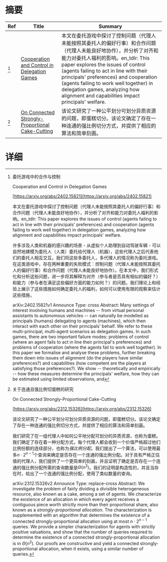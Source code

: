 # 摘要

| Ref | Title | Summary |
| --- | --- | --- |
| [^1] | [Cooperation and Control in Delegation Games](https://arxiv.org/abs/2402.15821) | 本文在委托游戏中探讨了控制问题（代理人未能按照其委托人的偏好行事）和合作问题（代理人未能良好地协作），并分析了对齐和能力对委托人福利的影响。en_tdlr: This paper explores the issues of control (agents failing to act in line with their principals' preferences) and cooperation (agents failing to work well together) in delegation games, analyzing how alignment and capabilities impact principals' welfare. |
| [^2] | [On Connected Strongly-Proportional Cake-Cutting](https://arxiv.org/abs/2312.15326) | 该论文研究了一种公平划分可划分异质资源的问题，即蛋糕切分。该论文确定了存在一种连通的强比例切分方式，并提供了相应的算法和简单刻画。 |

# 详细

[^1]: 委托游戏中的合作与控制

    Cooperation and Control in Delegation Games

    [https://arxiv.org/abs/2402.15821](https://arxiv.org/abs/2402.15821)

    本文在委托游戏中探讨了控制问题（代理人未能按照其委托人的偏好行事）和合作问题（代理人未能良好地协作），并分析了对齐和能力对委托人福利的影响。en_tdlr: This paper explores the issues of control (agents failing to act in line with their principals' preferences) and cooperation (agents failing to work well together) in delegation games, analyzing how alignment and capabilities impact principals' welfare.

    

    许多涉及人类和机器的感兴趣的场景 - 从虚拟个人助理到自动驾驶车辆 - 可以自然地建模为委托人（人类）委托给代理人（机器），这些代理人之后代表他们的委托人相互交互。我们将这些多委托人，多代理人的情况称为委托游戏。在这类游戏中，存在两种重要的失败模式：控制问题（代理人未能按照其委托人的偏好行事）和合作问题（代理人未能良好地协作）。在本文中，我们形式化和分析这些问题，进一步将其解释为对齐（参与者是否具有相似的偏好？）和能力（参与者在满足这些偏好方面的能力如何？）的问题。我们理论上和经验上展示了这些措施如何确定委托人的福利，如何可以使用有限的观察来估计这些措施，

    arXiv:2402.15821v1 Announce Type: cross  Abstract: Many settings of interest involving humans and machines -- from virtual personal assistants to autonomous vehicles -- can naturally be modelled as principals (humans) delegating to agents (machines), which then interact with each other on their principals' behalf. We refer to these multi-principal, multi-agent scenarios as delegation games. In such games, there are two important failure modes: problems of control (where an agent fails to act in line their principal's preferences) and problems of cooperation (where the agents fail to work well together). In this paper we formalise and analyse these problems, further breaking them down into issues of alignment (do the players have similar preferences?) and capabilities (how competent are the players at satisfying those preferences?). We show -- theoretically and empirically -- how these measures determine the principals' welfare, how they can be estimated using limited observations, and 
    
[^2]: 关于连通且强比例切蛋糕的研究

    On Connected Strongly-Proportional Cake-Cutting

    [https://arxiv.org/abs/2312.15326](https://arxiv.org/abs/2312.15326)

    该论文研究了一种公平划分可划分异质资源的问题，即蛋糕切分。该论文确定了存在一种连通的强比例切分方式，并提供了相应的算法和简单刻画。

    

    我们研究了在一组代理人中如何公平地分配可划分的异质资源，也称为蛋糕。我们确定了存在着一种分配方式，每个代理人都会收到一个价值严格超过他们比例份额的连续部分，也称为*强比例分配*。我们提出了一个算法，可以使用最多$n \cdot 2^{n-1}$个查询来确定是否存在一个连通的强比例分配。对于具有严格正估值的代理人，我们提供了一个更简单的刻画，并且证明了确定是否存在一个连通的强比例分配所需的查询数量是$\Theta(n^2)$。我们的证明是构造性的，并且当存在时，给出了一个连通的强比例分配，使用了类似数量的查询。

    arXiv:2312.15326v2 Announce Type: replace-cross Abstract: We investigate the problem of fairly dividing a divisible heterogeneous resource, also known as a cake, among a set of agents. We characterize the existence of an allocation in which every agent receives a contiguous piece worth strictly more than their proportional share, also known as a *strongly-proportional allocation*. The characterization is supplemented with an algorithm that determines the existence of a connected strongly-proportional allocation using at most $n \cdot 2^{n-1}$ queries. We provide a simpler characterization for agents with strictly positive valuations, and show that the number of queries required to determine the existence of a connected strongly-proportional allocation is in $\Theta(n^2)$. Our proofs are constructive and yield a connected strongly-proportional allocation, when it exists, using a similar number of queries.
    

